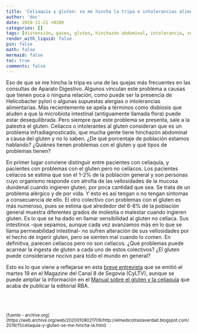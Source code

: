 ```yaml
---
title: 'Celiaquía y gluten: se me hincha la tripa e intolerancias alimentarias. Aclarar la sensibilidad al gluten no celiaca.'
author: 'doc'
date: 2019-11-21 +0100
categories: []
tags: [distensión, gases, gluten, hinchazón abdominal, intolerancia, sensibilidad al gluten]
render_with_liquid: false
pin: false
math: false
mermaid: false
toc: true
comments: false
---
```

Eso de que se me hincha la tripa es una de las quejas más frecuentes en las consultas de Aparato Digestivo. Algunos vinculan este problema a causas que tienen poca o ninguna relación, como puede ser la presencia de Helicobacter pylori o algunas supuestas alergias o intolerancias alimentarias. Más recientemente se apela a términos como disbiosis que aluden a que la microbiota intestinal (antiguamente llamada flora) puede estar desequilibrada. Pero siempre que este problema se presenta, sale a la palestra el gluten. Celíacos o intolerantes al gluten consideran que es un problema infradiagnosticado, que mucha gente tiene hinchazón abdominal a causa del gluten y no lo saben. ¿De qué porcentaje de población estamos hablando? ¿Quiénes tienen problemas con el gluten y qué tipos de problemas tienen?  

En primer lugar conviene distinguir entre pacientes con celiaquía, y pacientes con problemas con el gluten pero no celíacos. Los pacientes celíacos se estima que son el 1-2% de la población general y son personas cuyo organismo responde con atrofia de las vellosidades de la mucosa duodenal cuando ingieren gluten, por poca cantidad que sea. Se trata de un problema alérgico y de por vida. Y esto es así tengan o no tengan síntomas a consecuencia de ello. El otro colectivo con problemas con el gluten es más numeroso, pues se estima que alrededor del 6-8% de la población general muestra diferentes grados de molestia o malestar cuando ingieren gluten. Es lo que se ha dado en llamar sensibilidad al gluten no celíaca. Sus intestinos -que sepamos, aunque cada vez avanzamos más en lo que se llama permeabilidad intestinal- no sufren alteración de sus vellosidades por el hecho de ingerir gluten, pero se sienten mal cuando lo comen. En definitiva, parecen celíacos pero no son celíacos. ¿Qué problemas puede acarrear la ingesta de gluten a cada uno de estos colectivos? ¿El gluten puede considerarse nocivo para todo el mundo en general?  

Esto es lo que viene a reflejarse en esta [breve entrevista](https://web.archive.org/web/20191212034703/https://www.youtube.com/watch?v=BSuJoeaejh8) que se emitió el martes 19 en el Magazine del Canal 8 de Segovia (CyLTV), aunque se puede ampliar la información en el [Manual sobre el gluten y la celiaquía](http://envios.libreriaproteo.com/libro/ver/2631540-manual-sobre-el-gluten-y-la-celiaquia.html) que acaba de publicar la editorial RBA.

<br>
<br>
<br>
<small>[fuente - archive.org](https://web.archive.org/web/20200108021709/http://elmedicotraslaverdad.blogspot.com/2019/11/celiaquia-y-gluten-se-me-hincha-la.html)</small>  
